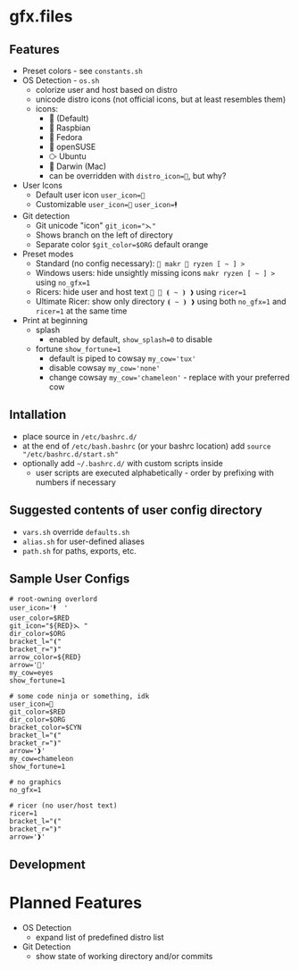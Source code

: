# gfx.files

## Features
- Preset colors - see `constants.sh`
- OS Detection - `os.sh`
    - colorize user and host based on distro
    - unicode distro icons (not official icons, but at least resembles them)
    - icons:
        - 🐧 (Default)
        - 🍓 Raspbian
        - 🎩 Fedora
        - 🦎 openSUSE
        - ⧂ Ubuntu
        -  Darwin (Mac)
        - can be overridden with `distro_icon=🐧`, but why?
- User Icons
    - Default user icon `user_icon=👤`
    - Customizable `user_icon=🥷` `user_icon=🕴`
- Git detection
    - Git unicode "icon" `git_icon="⋋"`
    - Shows branch on the left of directory
    - Separate color `$git_color=$ORG` default orange
- Preset modes
    - Standard (no config necessary): `👤 makr 🦎 ryzen [ ~ ] >`
    - Windows users: hide unsightly missing icons `makr ryzen [ ~ ] >` using `no_gfx=1`
    - Ricers: hide user and host text `🥷 🦎 ⦗ ~ ⦘ ❱` using `ricer=1`
    - Ultimate Ricer: show only directory `⦗ ~ ⦘ ❱` using both `no_gfx=1` and `ricer=1` at the same time
- Print at beginning
    - splash
        - enabled by default, `show_splash=0` to disable
    - fortune `show_fortune=1`
        - default is piped to cowsay `my_cow='tux'`
        - disable cowsay `my_cow='none'`
        - change cowsay `my_cow='chameleon'` - replace with your preferred cow

## Intallation
- place source in `/etc/bashrc.d/`
- at the end of `/etc/bash.bashrc` (or your bashrc location) add `source "/etc/bashrc.d/start.sh"`
- optionally add `~/.bashrc.d/` with custom scripts inside
    - user scripts are executed alphabetically - order by prefixing with numbers if necessary

## Suggested contents of user config directory
- `vars.sh` override `defaults.sh`
- `alias.sh` for user-defined aliases
- `path.sh` for paths, exports, etc.

## Sample User Configs
```root
# root-owning overlord
user_icon='🕴  '
user_color=$RED
git_icon="${RED}⋋ "
dir_color=$ORG
bracket_l="⦗"
bracket_r="⦘"
arrow_color=${RED}
arrow='🔑'
my_cow=eyes
show_fortune=1
```

```user
# some code ninja or something, idk
user_icon=🥷
git_color=$RED
dir_color=$ORG
bracket_color=$CYN
bracket_l="⦗"
bracket_r="⦘"
arrow='❱'
my_cow=chameleon
show_fortune=1
```

```safe
# no graphics
no_gfx=1
```

```ricer
# ricer (no user/host text)
ricer=1
bracket_l="⦗"
bracket_r="⦘"
arrow='❱'
```

## Development

# Planned Features
- OS Detection
    - expand list of predefined distro list
- Git Detection
    - show state of working directory and/or commits
